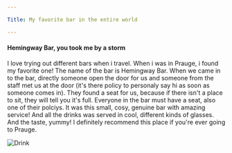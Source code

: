 ```yaml
---

Title: My favorite bar in the entire world

---
```


<h4>Hemingway Bar, you took me by a storm</h4>

<p>I love trying out different bars when i travel. When i was in Prauge, i found my favorite one! The name of the bar is Hemingway Bar.
When we came in to the bar, directly someone open the door for us and someone from the staff met us at the door (it's there policy to personaly say hi as soon as someone comes in).
They found a seat for us, because if there isn't a place to sit, they will tell you it's full. Everyone in the bar must have a seat, also one of their polciys.
It was this small, cosy, genuine bar with amazing service! And all the drinks was served in cool, different kinds of glasses. And the taste, yummy! 
I definitely recommend this place if you're ever going to Prauge.</p>

<img src="/blog/img/drink.jpg" alt="Drink">
